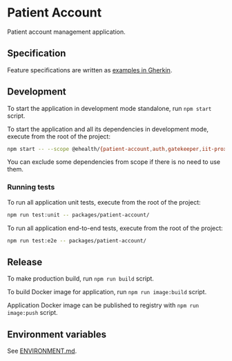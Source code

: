 # Patient Account

Patient account management application.

## Specification

Feature specifications are written as [examples in Gherkin](e2e/__features__).

## Development

To start the application in development mode standalone, run `npm start` script.

To start the application and all its dependencies in development mode, execute from the root of the project:

```sh
npm start -- --scope @ehealth/{patient-account,auth,gatekeeper,iit-proxy,polyfill}
```

You can exclude some dependencies from scope if there is no need to use them.

### Running tests

To run all application unit tests, execute from the root of the project:

```sh
npm run test:unit -- packages/patient-account/
```

To run all application end-to-end tests, execute from the root of the project:

```sh
npm run test:e2e -- packages/patient-account/
```

## Release

To make production build, run `npm run build` script.

To build Docker image for application, run `npm run image:build` script.

Application Docker image can be published to registry with `npm run image:push` script.

## Environment variables

See [ENVIRONMENT.md](ENVIRONMENT.md).
